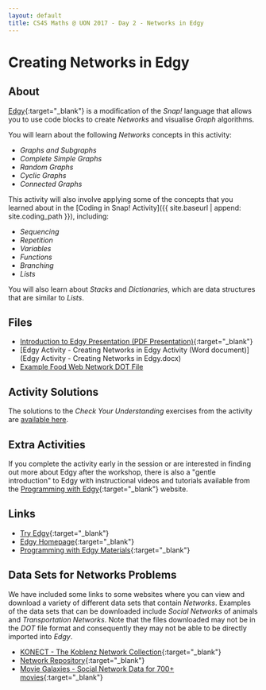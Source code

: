 ```yaml
---
layout: default
title: CS4S Maths @ UON 2017 - Day 2 - Networks in Edgy
---
```


# Creating Networks in Edgy

## About

[Edgy](http://www.snap-apps.org/edgy.html){:target="_blank"} is a modification of the *Snap!* language that allows you to use code blocks to create *Networks* and visualise *Graph* algorithms.

You will learn about the following *Networks* concepts in this activity:

- *Graphs and Subgraphs*
- *Complete Simple Graphs*
- *Random Graphs*
- *Cyclic Graphs*
- *Connected Graphs*

This activity will also involve applying some of the concepts that you learned about in the [Coding in Snap! Activity]({{ site.baseurl | append: site.coding_path }}), including:

- *Sequencing*
- *Repetition*
- *Variables*
- *Functions*
- *Branching*
- *Lists*

You will also learn about *Stacks* and *Dictionaries*, which are data structures that are similar to *Lists*.

## Files

- [Introduction to Edgy Presentation (PDF Presentation)](presentation/presentation.pdf){:target="_blank"}
- [Edgy Activity - Creating Networks in Edgy Activity (Word document)](Edgy Activity - Creating Networks in Edgy.docx)
- [Example Food Web Network DOT File](food_web.dot)

## Activity Solutions

The solutions to the *Check Your Understanding* exercises from the activity are [available here](solutions).

## Extra Activities

If you complete the activity early in the session or are interested in finding out more about Edgy after the workshop, there is also a "gentle introduction" to Edgy with instructional videos and tutorials available from the [Programming with Edgy](https://www.alexandriarepository.org/syllabus/programming-with-edgy/){:target="_blank"} website.

## Links

- [Try Edgy](http://snapapps.github.io/edgy/app/edgy.html){:target="_blank"}
- [Edgy Homepage](http://www.snap-apps.org/edgy.html){:target="_blank"}
- [Programming with Edgy Materials](https://www.alexandriarepository.org/syllabus/programming-with-edgy/){:target="_blank"}

## Data Sets for Networks Problems

We have included some links to some websites where you can view and download a variety of different data sets that contain *Networks*.
Examples of the data sets that can be downloaded include *Social Networks* of animals and *Transportation Networks*.
Note that the files downloaded may not be in the *DOT* file format and consequently they may not be able to be directly imported into *Edgy*.

- [KONECT - The Koblenz Network Collection](http://konect.uni-koblenz.de/networks/){:target="_blank"}
- [Network Repository](http://networkrepository.com/){:target="_blank"}
- [Movie Galaxies - Social Network Data for 700+ movies](http://moviegalaxies.com/){:target="_blank"}
